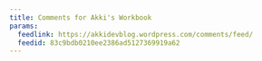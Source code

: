 ```yaml
---
title: Comments for Akki's Workbook
params:
  feedlink: https://akkidevblog.wordpress.com/comments/feed/
  feedid: 83c9bdb0210ee2386ad5127369919a62
---
```

